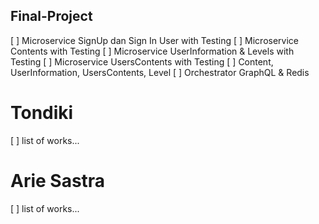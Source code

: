 ## Final-Project

[ ] Microservice SignUp dan Sign In User with Testing
[ ] Microservice Contents with Testing
[ ] Microservice UserInformation & Levels with Testing
[ ] Microservice UsersContents with Testing
[ ] Content, UserInformation, UsersContents, Level
[ ] Orchestrator GraphQL & Redis

# Tondiki
[ ] list of works...

# Arie Sastra
[ ] list of works...